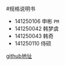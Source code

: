 #规格说明书
* 141250106 申彬 `PM`
* 141250042 韩梦虞
* 141250043 韩奇
* 141250110 侍硕

[github地址](https://github.com/NjuRequirement/Specifications)
